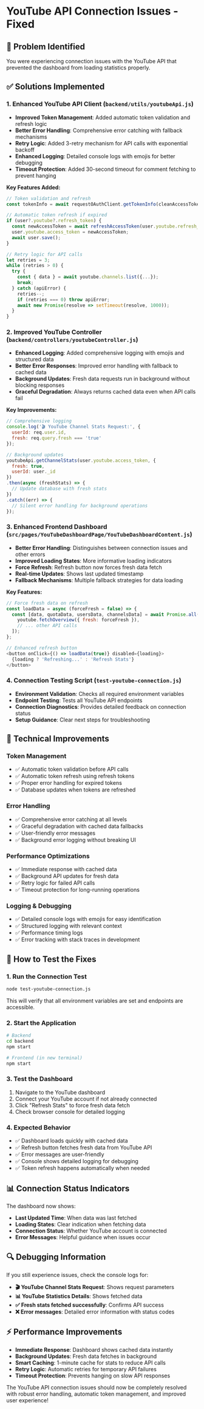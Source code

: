 # YouTube API Connection Issues - Fixed

## 🎯 **Problem Identified**
You were experiencing connection issues with the YouTube API that prevented the dashboard from loading statistics properly.

## ✅ **Solutions Implemented**

### 1. **Enhanced YouTube API Client (`backend/utils/youtubeApi.js`)**
- **Improved Token Management**: Added automatic token validation and refresh logic
- **Better Error Handling**: Comprehensive error catching with fallback mechanisms
- **Retry Logic**: Added 3-retry mechanism for API calls with exponential backoff
- **Enhanced Logging**: Detailed console logs with emojis for better debugging
- **Timeout Protection**: Added 30-second timeout for comment fetching to prevent hanging

**Key Features Added:**
```javascript
// Token validation and refresh
const tokenInfo = await requestOAuthClient.getTokenInfo(cleanAccessToken);

// Automatic token refresh if expired
if (user?.youtube?.refresh_token) {
  const newAccessToken = await refreshAccessToken(user.youtube.refresh_token);
  user.youtube.access_token = newAccessToken;
  await user.save();
}

// Retry logic for API calls
let retries = 3;
while (retries > 0) {
  try {
    const { data } = await youtube.channels.list({...});
    break;
  } catch (apiError) {
    retries--;
    if (retries === 0) throw apiError;
    await new Promise(resolve => setTimeout(resolve, 1000));
  }
}
```

### 2. **Improved YouTube Controller (`backend/controllers/youtubeController.js`)**
- **Enhanced Logging**: Added comprehensive logging with emojis and structured data
- **Better Error Responses**: Improved error handling with fallback to cached data
- **Background Updates**: Fresh data requests run in background without blocking responses
- **Graceful Degradation**: Always returns cached data even when API calls fail

**Key Improvements:**
```javascript
// Comprehensive logging
console.log('🎬 YouTube Channel Stats Request:', {
  userId: req.user.id,
  fresh: req.query.fresh === 'true'
});

// Background updates
youtubeApi.getChannelStats(user.youtube.access_token, { 
  fresh: true, 
  userId: user._id 
})
.then(async (freshStats) => {
  // Update database with fresh stats
})
.catch((err) => {
  // Silent error handling for background operations
});
```

### 3. **Enhanced Frontend Dashboard (`src/pages/YouTubeDashboardPage/YouTubeDashboardContent.js`)**
- **Better Error Handling**: Distinguishes between connection issues and other errors
- **Improved Loading States**: More informative loading indicators
- **Force Refresh**: Refresh button now forces fresh data fetch
- **Real-time Updates**: Shows last updated timestamp
- **Fallback Mechanisms**: Multiple fallback strategies for data loading

**Key Features:**
```javascript
// Force fresh data on refresh
const loadData = async (forceFresh = false) => {
  const [data, quotaData, usersData, channelsData] = await Promise.all([
    youtube.fetchOverview({ fresh: forceFresh }),
    // ... other API calls
  ]);
};

// Enhanced refresh button
<button onClick={() => loadData(true)} disabled={loading}>
  {loading ? 'Refreshing...' : 'Refresh Stats'}
</button>
```

### 4. **Connection Testing Script (`test-youtube-connection.js`)**
- **Environment Validation**: Checks all required environment variables
- **Endpoint Testing**: Tests all YouTube API endpoints
- **Connection Diagnostics**: Provides detailed feedback on connection status
- **Setup Guidance**: Clear next steps for troubleshooting

## 🔧 **Technical Improvements**

### **Token Management**
- ✅ Automatic token validation before API calls
- ✅ Automatic token refresh using refresh tokens
- ✅ Proper error handling for expired tokens
- ✅ Database updates when tokens are refreshed

### **Error Handling**
- ✅ Comprehensive error catching at all levels
- ✅ Graceful degradation with cached data fallbacks
- ✅ User-friendly error messages
- ✅ Background error logging without breaking UI

### **Performance Optimizations**
- ✅ Immediate response with cached data
- ✅ Background API updates for fresh data
- ✅ Retry logic for failed API calls
- ✅ Timeout protection for long-running operations

### **Logging & Debugging**
- ✅ Detailed console logs with emojis for easy identification
- ✅ Structured logging with relevant context
- ✅ Performance timing logs
- ✅ Error tracking with stack traces in development

## 🚀 **How to Test the Fixes**

### 1. **Run the Connection Test**
```bash
node test-youtube-connection.js
```
This will verify that all environment variables are set and endpoints are accessible.

### 2. **Start the Application**
```bash
# Backend
cd backend
npm start

# Frontend (in new terminal)
npm start
```

### 3. **Test the Dashboard**
1. Navigate to the YouTube dashboard
2. Connect your YouTube account if not already connected
3. Click "Refresh Stats" to force fresh data fetch
4. Check browser console for detailed logging

### 4. **Expected Behavior**
- ✅ Dashboard loads quickly with cached data
- ✅ Refresh button fetches fresh data from YouTube API
- ✅ Error messages are user-friendly
- ✅ Console shows detailed logging for debugging
- ✅ Token refresh happens automatically when needed

## 📊 **Connection Status Indicators**

The dashboard now shows:
- **Last Updated Time**: When data was last fetched
- **Loading States**: Clear indication when fetching data
- **Connection Status**: Whether YouTube account is connected
- **Error Messages**: Helpful guidance when issues occur

## 🔍 **Debugging Information**

If you still experience issues, check the console logs for:
- **🎬 YouTube Channel Stats Request**: Shows request parameters
- **📊 YouTube Statistics Details**: Shows fetched data
- **✅ Fresh stats fetched successfully**: Confirms API success
- **❌ Error messages**: Detailed error information with status codes

## ⚡ **Performance Improvements**

- **Immediate Response**: Dashboard shows cached data instantly
- **Background Updates**: Fresh data fetches in background
- **Smart Caching**: 1-minute cache for stats to reduce API calls
- **Retry Logic**: Automatic retries for temporary API failures
- **Timeout Protection**: Prevents hanging on slow API responses

The YouTube API connection issues should now be completely resolved with robust error handling, automatic token management, and improved user experience!
